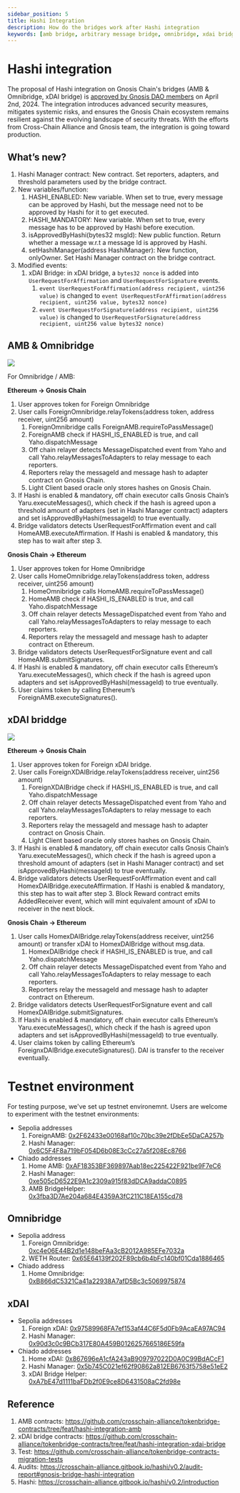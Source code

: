 ```yaml
---
sidebar_position: 5
title: Hashi Integration
description: How do the bridges work after Hashi integration
keywords: [amb bridge, arbitrary message bridge, omnibridge, xdai bridge, hashi]
---
```


# Hashi integration

The proposal of Hashi integration on Gnosis Chain's bridges (AMB & Omnibridge, xDAI bridge) is [approved by Gnosis DAO members](https://forum.gnosis.io/t/gip-93-should-gnosisdao-support-the-integration-of-hashi-within-gnosis-chains-canonical-bridges/8245/5) on April 2nd, 2024. The integration introduces advanced security measures, mitigates systemic risks, and ensures the Gnosis Chain ecosystem remains resilient against the evolving landscape of security threats. With the efforts from Cross-Chain Alliance and Gnosis team, the integration is going toward production.

## What’s new?

1. Hashi Manager contract: New contract. Set reporters, adapters, and threshold parameters used by the bridge contract.
2. New variables/function:
   1. HASHI_ENABLED: New variable. When set to true, every message can be approved by Hashi, but the message need not to be approved by Hashi for it to get executed.
   2. HASHI_MANDATORY: New variable. When set to true, every message has to be approved by Hashi before execution.
   3. isApprovedByHashi(bytes32 msgId): New public function. Return whether a message w.r.t a message Id is approved by Hashi.
   4. setHashiManager(address HashiManager): New function, onlyOwner. Set Hashi Manager contract on the bridge contract.
3. Modified events:
   1. xDAI Bridge: in xDAI bridge, a `bytes32 nonce` is added into `UserRequestForAffirmation` and `UserRequestForSignature` events.
      1. `event UserRequestForAffirmation(address recipient, uint256 value)` is changed to `event UserRequestForAffirmation(address recipient, uint256 value, bytes32 nonce)`
      2. `event UserRequestForSignature(address recipient, uint256 value)` is changed to `UserRequestForSignature(address recipient, uint256 value bytes32 nonce)`

## AMB & Omnibridge

![](../../../static/img/bridges/hashi/Hashi-Gnosis-AMB.png)

For Omnibridge / AMB:

**Ethereum → Gnosis Chain**

1. User approves token for Foreign Omnibridge
2. User calls ForeignOmnibridge.relayTokens(address token, address receiver, uint256 amount)
   1. ForeignOmnibridge calls ForeignAMB.requireToPassMessage()
   2. ForeignAMB check if HASHI_IS_ENABLED is true, and call Yaho.dispatchMessage
   3. Off chain relayer detects MessageDispatched event from Yaho and call Yaho.relayMessagesToAdapters to relay message to each reporters.
   4. Reporters relay the messageId and message hash to adapter contract on Gnosis Chain.
   5. Light Client based oracle only stores hashes on Gnosis Chain.
3. If Hashi is enabled & mandatory, off chain executor calls Gnosis Chain’s Yaru.executeMessages(), which check if the hash is agreed upon a threshold amount of adapters (set in Hashi Manager contract) adapters and set isApprovedByHashi(messageId) to true eventually.
4. Bridge validators detects UserRequestForAffirmation event and call HomeAMB.executeAffirmation. If Hashi is enabled & mandatory, this step has to wait after step 3.

**Gnosis Chain → Ethereum**

1. User approves token for Home Omnibridge
2. User calls HomeOmnibridge.relayTokens(address token, address receiver, uint256 amount)
   1. HomeOmnibridge calls HomeAMB.requireToPassMessage()
   2. HomeAMB check if HASHI_IS_ENABLED is true, and call Yaho.dispatchMessage
   3. Off chain relayer detects MessageDispatched event from Yaho and call Yaho.relayMessagesToAdapters to relay message to each reporters.
   4. Reporters relay the messageId and message hash to adapter contract on Ethereum.
3. Bridge validators detects UserRequestForSignature event and call HomeAMB.submitSignatures.
4. If Hashi is enabled & mandatory, off chain executor calls Ethereum’s Yaru.executeMessages(), which check if the hash is agreed upon adapters and set isApprovedByHashi(messageId) to true eventually.
5. User claims token by calling Ethereum’s ForeignAMB.executeSignatures().

## xDAI briddge

![](../../../static/img/bridges/hashi/Hashi-Gnosis-AMB.png)

**Ethereum → Gnosis Chain**

1. User approves token for Foreign xDAI bridge.
2. User calls ForeignXDAIBridge.relayTokens(address receiver, uint256 amount)
   1. ForeignXDAIBridge check if HASHI_IS_ENABLED is true, and call Yaho.dispatchMessage
   2. Off chain relayer detects MessageDispatched event from Yaho and call Yaho.relayMessagesToAdapters to relay message to each reporters.
   3. Reporters relay the messageId and message hash to adapter contract on Gnosis Chain.
   4. Light Client based oracle only stores hashes on Gnosis Chain.
3. If Hashi is enabled & mandatory, off chain executor calls Gnosis Chain’s Yaru.executeMessages(), which check if the hash is agreed upon a threshold amount of adapters (set in Hashi Manager contract) and set isApprovedByHashi(messageId) to true eventually.
4. Bridge validators detects UserRequestForAffirmation event and call HomexDAIBridge.executeAffirmation. If Hashi is enabled & mandatory, this step has to wait after step 3. Block Reward contract emits AddedReceiver event, which will mint equivalent amount of xDAI to receiver in the next block.

**Gnosis Chain → Ethereum**

1. User calls HomexDAIBridge.relayTokens(address receiver, uint256 amount) or transfer xDAI to HomexDAIBridge without msg.data.
   1. HomexDAIBridge check if HASHI_IS_ENABLED is true, and call Yaho.dispatchMessage
   2. Off chain relayer detects MessageDispatched event from Yaho and call Yaho.relayMessagesToAdapters to relay message to each reporters.
   3. Reporters relay the messageId and message hash to adapter contract on Ethereum.
2. Bridge validators detects UserRequestForSignature event and call HomexDAIBridge.submitSignatures.
3. If Hashi is enabled & mandatory, off chain executor calls Ethereum’s Yaru.executeMessages(), which check if the hash is agreed upon adapters and set isApprovedByHashi(messageId) to true eventually.
4. User claims token by calling Ethereum’s ForeignxDAIBridge.executeSignatures(). DAI is transfer to the receiver eventually.

# Testnet environment

For testing purpose, we've set up testnet environemnt. Users are welcome to experiment with the testnet environments:

- Sepolia addresses
  1. ForeignAMB: [0x2F62433e00168af10c70bc39e2fDbEe5DaCA257b](https://sepolia.etherscan.io/address/0x2F62433e00168af10c70bc39e2fDbEe5DaCA257b)
  2. Hashi Manager: [0x6C5F4F8a719bF054D6b08E3cCc27a5f208Ec8766](https://sepolia.etherscan.io/address/0x6C5F4F8a719bF054D6b08E3cCc27a5f208Ec8766#writeProxyContract)
- Chiado addresses
  1. Home AMB: [0xAF18353BF369897Aab18ec225422F921be9F7eC6](https://gnosis-chiado.blockscout.com/address/0xAF18353BF369897Aab18ec225422F921be9F7eC6?tab=contract)
  2. Hashi Manager: [0xe505cD6522E9A1c2309a915f83dDCA9addaC0895](https://gnosis-chiado.blockscout.com/address/0xe505cD6522E9A1c2309a915f83dDCA9addaC0895?tab=contract_code)
  3. AMB BridgeHelper: [0x3fba3D7Ae204a684E4359A3fC211C18EA155cd78](https://gnosis-chiado.blockscout.com/address/0x3fba3D7Ae204a684E4359A3fC211C18EA155cd78)

## Omnibridge

- Sepolia address
  1. Foreign Omnibridge: [0xc4e06E44B2d1e148beFAa3cB2012A985EFe7032a](https://sepolia.etherscan.io/address/0xc4e06E44B2d1e148beFAa3cB2012A985EFe7032a)
  2. WETH Router: [0x65E64139f202F89cb6b4bFc140bf01Cda1886465](https://sepolia.etherscan.io/address/0x65E64139f202F89cb6b4bFc140bf01Cda1886465#code)
- Chiado address
  1. Home Omnibridge: [0xB866dC5321Ca41a22938A7afD5Bc3c5069975874](https://gnosis-chiado.blockscout.com/address/0xB866dC5321Ca41a22938A7afD5Bc3c5069975874?tab=write_proxy)

## xDAI

- Sepolia addresses
  1. Foreign xDAI: [0x97589968FA7ef153af44C6F5d0Fb9AcaEA97AC94](https://sepolia.etherscan.io/address/0x97589968FA7ef153af44C6F5d0Fb9AcaEA97AC94)
  2. Hashi Manager: [0x90d3c0c9BCb317E80A459B0126257665186E59fa](https://sepolia.etherscan.io/address/0x90d3c0c9bcb317e80a459b0126257665186e59fa#code)
- Chiado addresses
  1. Home xDAI: [0x867696eA1cfA243aB909797022D0A0C99BdACcF1](https://gnosis-chiado.blockscout.com/address/0x867696eA1cfA243aB909797022D0A0C99BdACcF1?tab=contract)
  2. Hashi Manager: [0x5b745C021ef62f90862a812EB6763f5758e51eE2](https://gnosis-chiado.blockscout.com/address/0x5b745C021ef62f90862a812EB6763f5758e51eE2?tab=contract)
  3. xDAI Bridge Helper: [0xA7bE47d1111baFDb2f0E9ce8D6431508aC2fd98e](https://gnosis-chiado.blockscout.com/address/0xA7bE47d1111baFDb2f0E9ce8D6431508aC2fd98e#code)

## Reference

1. AMB contracts: https://github.com/crosschain-alliance/tokenbridge-contracts/tree/feat/hashi-integration-amb
2. xDAI bridge contracts: https://github.com/crosschain-alliance/tokenbridge-contracts/tree/feat/hashi-integration-xdai-bridge
3. Test: https://github.com/crosschain-alliance/tokenbridge-contracts-migration-tests
4. Audits: https://crosschain-alliance.gitbook.io/hashi/v0.2/audit-report#gnosis-bridge-hashi-integration
5. Hashi: https://crosschain-alliance.gitbook.io/hashi/v0.2/introduction
